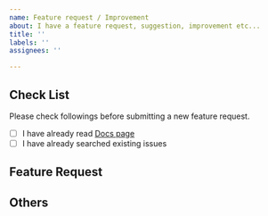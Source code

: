 ```yaml
---
name: Feature request / Improvement
about: I have a feature request, suggestion, improvement etc...
title: ''
labels: ''
assignees: ''

---
```


## Check List

Please check followings before submitting a new feature request.

- [ ] I have already read [Docs page](https://hexo.io/docs/)
- [ ] I have already searched existing issues

## Feature Request

<!-- Feature Request description -->

## Others

<!-- If you have other information. Please write here. -->
